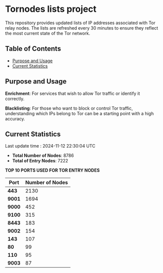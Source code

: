 # Tornodes lists project

This repository provides updated lists of IP addresses associated with Tor relay nodes. The lists are refreshed every 30 minutes to ensure they reflect the most current state of the Tor network.

## Table of Contents

- [Purpose and Usage](#purpose-and-usage)
- [Current Statistics](#current-statistics)


## Purpose and Usage

**Enrichment**: For services that wish to allow Tor traffic or identify it correctly.

**Blacklisting**: For those who want to block or control Tor traffic, understanding which IPs belong to Tor can be a starting point with a high accuracy.

## Current Statistics

Last update time : 2024-11-12 22:30:04 UTC

- **Total Number of Nodes**: 8786
- **Total of Entry Nodes**: 7222

**TOP 10 PORTS USED FOR TOR ENTRY NODES**

| **Port** | **Number of Nodes** |
|------|-----------------|
| **443**   | 2130  |
| **9001**   | 1694  |
| **9000**   | 452  |
| **9100**   | 315  |
| **8443**   | 183  |
| **9002**   | 154  |
| **143**   | 107  |
| **80**   | 99  |
| **110**   | 95  |
| **9003**   | 87  |

